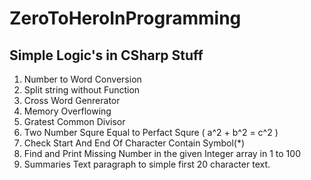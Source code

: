 # ZeroToHeroInProgramming
## Simple Logic's in CSharp Stuff 

1. Number to Word Conversion
2. Split string without Function
3. Cross Word Genrerator 
4. Memory Overflowing
5. Gratest Common Divisor
6. Two Number Squre Equal to Perfact Squre ( a^2 + b^2 = c^2 )
7. Check Start And End Of Character Contain Symbol(*)
8. Find and Print Missing Number in the given Integer array in 1 to 100
9. Summaries Text paragraph to simple first 20 character text.
 
 

